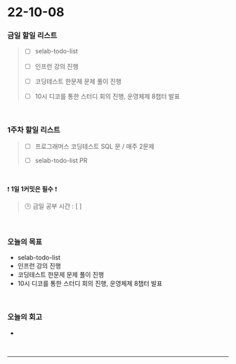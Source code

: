 # 22-10-08

### 금일 할일 리스트
> - [ ]  selab-todo-list
>
> - [ ]  인프런 강의 진행
>
> - [ ]  코딩테스트 한문제 문제 풀이 진행
>
> - [ ]  10시 디코를 통한 스터디 회의 진행, 운영체제 8챕터 발표

<br/>

### 1주차 할일 리스트  

> - [ ]  프로그래머스 코딩테스트 SQL 문 / 매주 2문제  
>
> - [ ]  selab-todo-list PR

<br/>

❗ **1일 1커밋은 필수** ❗
> 🕒 금일 공부 시간 :  [  ]
  
<br/>

### 오늘의 목표
- selab-todo-list
- 인프런 강의 진행
- 코딩테스트 한문제 문제 풀이 진행
- 10시 디코를 통한 스터디 회의 진행, 운영체제 8챕터 발표

<br>

### 오늘의 회고
- 


<br/>

------------  
